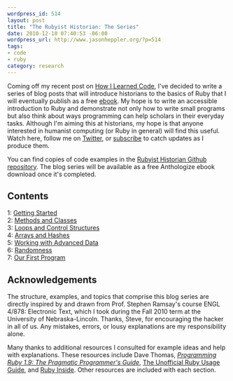 ```yaml
---
wordpress_id: 514
layout: post
title: "The Rubyist Historian: The Series"
date: 2010-12-10 07:40:53 -06:00
wordpress_url: http://www.jasonheppler.org/?p=514
tags:
- code
- ruby
category: research
---
```

Coming off my recent post on <a href="http://www.jasonheppler.org/2010/12/03/how-i-learned-code.html">How I Learned Code</a>, I've decided to write a series of blog posts that will introduce historians to the basics of Ruby that I will eventually publish as a free <a href="http://anthologize.org/">ebook</a>. My hope is to write an accessible introduction to Ruby and demonstrate not only how to write small programs but also think about ways programming can help scholars in their everyday tasks. Although I'm aiming this at historians, my hope is that anyone interested in humanist computing (or Ruby in general) will find this useful. Watch here, follow me on <a href="http://www.twitter.com/jaheppler">Twitter</a>, or <a href="http://feeds.feedburner.com/JasonHeppler">subscribe</a> to catch updates as I produce them.

You can find copies of code examples in the <a href="https://github.com/hepplerj/rubyist-historian">Rubyist Historian Github repository</a>. The blog series will be available as a free Anthologize ebook download once it's completed.

## Contents
1: [Getting Started](http://www.jasonheppler.org/2010/12/29/the-rubyist-historian-getting-started.html)  
2: [Methods and Classes](http://www.jasonheppler.org/2010/12/31/the-rubyist-historian-more-basics-methods.html)  
3: [Loops and Control Structures](http://www.jasonheppler.org/2011/01/02/the-rubyist-historian-flow-control.html)  
4: [Arrays and Hashes](http://www.jasonheppler.org/2011/01/04/the-rubyist-historian-arrays-hashes-and-more-io.html)  
5: [Working with Advanced Data](http://www.jasonheppler.org/2011/01/07/the-rubyist-historian-working-with-advanced-data.html)  
6: [Randomness](http://www.jasonheppler.org/2011/01/08/the-rubyist-historian-iteration-recursion-and-other-randomness.html)  
7: [Our First Program](http://www.jasonheppler.org/2011/01/12/the-rubyist-historian-our-first-program.html)

## Acknowledgements

The structure, examples, and topics that comprise this blog series are directly inspired by and drawn from Prof. Stephen Ramsay's course ENGL 4/878: Electronic Text, which I took during the Fall 2010 term at the University of Nebraska-Lincoln. Thanks, Steve, for encouraging the hacker in all of us. Any mistakes, errors, or lousy explanations are my responsibility alone.

Many thanks to additional resources I consulted for example ideas and help with explanations. These resources include Dave Thomas, <em><a href="http://www.amazon.com/gp/product/1934356085?ie=UTF8&tag=jasohepp-20&linkCode=as2&camp=1789&creative=9325&creativeASIN=1934356085">Programming Ruby 1.9: The Pragmatic Programmer's Guide</a></em>, <a href="http://www.caliban.org/ruby/rubyguide.shtml">The Unofficial Ruby Usage Guide</a>, and <a href="http://www.rubyinside.com/">Ruby Inside</a>. Other resources are included with each section.
